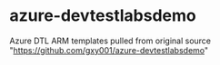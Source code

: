 # azure-devtestlabsdemo
Azure DTL ARM templates pulled from original source "https://github.com/gxy001/azure-devtestlabsdemo"
